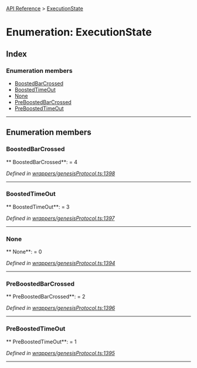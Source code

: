 [API Reference](../README.md) > [ExecutionState](../enums/ExecutionState.md)



# Enumeration: ExecutionState

## Index

### Enumeration members

* [BoostedBarCrossed](ExecutionState.md#BoostedBarCrossed)
* [BoostedTimeOut](ExecutionState.md#BoostedTimeOut)
* [None](ExecutionState.md#None)
* [PreBoostedBarCrossed](ExecutionState.md#PreBoostedBarCrossed)
* [PreBoostedTimeOut](ExecutionState.md#PreBoostedTimeOut)



---
## Enumeration members
<a id="BoostedBarCrossed"></a>

###  BoostedBarCrossed

** BoostedBarCrossed**:    = 4

*Defined in [wrappers/genesisProtocol.ts:1398](https://github.com/daostack/arc.js/blob/42de6847/lib/wrappers/genesisProtocol.ts#L1398)*





___

<a id="BoostedTimeOut"></a>

###  BoostedTimeOut

** BoostedTimeOut**:    = 3

*Defined in [wrappers/genesisProtocol.ts:1397](https://github.com/daostack/arc.js/blob/42de6847/lib/wrappers/genesisProtocol.ts#L1397)*





___

<a id="None"></a>

###  None

** None**:    = 0

*Defined in [wrappers/genesisProtocol.ts:1394](https://github.com/daostack/arc.js/blob/42de6847/lib/wrappers/genesisProtocol.ts#L1394)*





___

<a id="PreBoostedBarCrossed"></a>

###  PreBoostedBarCrossed

** PreBoostedBarCrossed**:    = 2

*Defined in [wrappers/genesisProtocol.ts:1396](https://github.com/daostack/arc.js/blob/42de6847/lib/wrappers/genesisProtocol.ts#L1396)*





___

<a id="PreBoostedTimeOut"></a>

###  PreBoostedTimeOut

** PreBoostedTimeOut**:    = 1

*Defined in [wrappers/genesisProtocol.ts:1395](https://github.com/daostack/arc.js/blob/42de6847/lib/wrappers/genesisProtocol.ts#L1395)*





___


